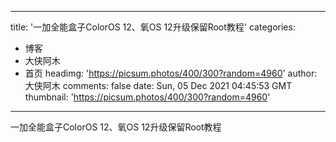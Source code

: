 
---
title: '一加全能盒子ColorOS 12、氧OS 12升级保留Root教程'
categories: 
 - 博客
 - 大侠阿木
 - 首页
headimg: 'https://picsum.photos/400/300?random=4960'
author: 大侠阿木
comments: false
date: Sun, 05 Dec 2021 04:45:53 GMT
thumbnail: 'https://picsum.photos/400/300?random=4960'
---

<div>   
一加全能盒子ColorOS 12、氧OS 12升级保留Root教程  
</div>
            
